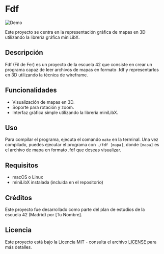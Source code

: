 # Fdf

![Demo](demo.gif)

Este proyecto se centra en la representación gráfica de mapas en 3D utilizando la librería gráfica miniLibX.

## Descripción

Fdf (Fil de Fer) es un proyecto de la escuela 42 que consiste en crear un programa capaz de leer archivos de mapas en formato .fdf y representarlos en 3D utilizando la técnica de wireframe.

## Funcionalidades

- Visualización de mapas en 3D.
- Soporte para rotación y zoom.
- Interfaz gráfica simple utilizando la librería miniLibX.

## Uso

Para compilar el programa, ejecuta el comando `make` en la terminal.
Una vez compilado, puedes ejecutar el programa con `./fdf [mapa]`, donde `[mapa]` es el archivo de mapa en formato .fdf que deseas visualizar.

## Requisitos

- macOS o Linux
- miniLibX instalada (incluida en el repositorio)

## Créditos

Este proyecto fue desarrollado como parte del plan de estudios de la escuela 42 (Madrid) por [Tu Nombre].

## Licencia

Este proyecto está bajo la Licencia MIT - consulta el archivo [LICENSE](LICENSE) para más detalles.
